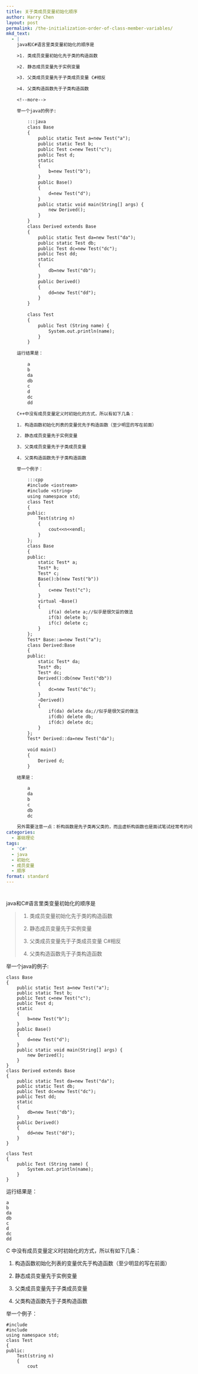 ```yaml
---
title: 关于类成员变量初始化顺序
author: Harry Chen
layout: post
permalink: /the-initialization-order-of-class-member-variables/
mkd_text:
  - |
    java和C#语言里类变量初始化的顺序是
    
    >1. 类成员变量初始化先于类的构造函数
    
    >2. 静态成员变量先于实例变量
    
    >3. 父类成员变量先于子类成员变量 C#相反
    
    >4. 父类构造函数先于子类构造函数
    
    <!--more-->
    
    举一个java的例子:
    
    	:::java
    	class Base
    	{
    		public static Test a=new Test("a");
    		public static Test b;
    		public Test c=new Test("c");
    		public Test d;
    		static
    		{
    			b=new Test("b");
    		}
    		public Base()
    		{
    			d=new Test("d");
    		}
    		public static void main(String[] args) {
    			new Derived();
    		}
    	}
    	class Derived extends Base
    	{
    		public static Test da=new Test("da");
    		public static Test db;
    		public Test dc=new Test("dc");
    		public Test dd;
    		static
    		{
    			db=new Test("db");
    		}
    		public Derived()
    		{
    			dd=new Test("dd");
    		}
    	}
    
    	class Test
    	{
    		public Test (String name) {
    			System.out.println(name);
    		}
    	}
    
    运行结果是：
    
    	a
    	b
    	da
    	db
    	c
    	d
    	dc
    	dd
    
    C++中没有成员变量定义时初始化的方式，所以有如下几条：
    
    1. 构造函数初始化列表的变量优先于构造函数（至少明显的写在前面）
    
    2. 静态成员变量先于实例变量
    
    3. 父类成员变量先于子类成员变量
    
    4. 父类构造函数先于子类构造函数
    
    举一个例子：
    
    	:::cpp
    	#include <iostream>
    	#include <string>
    	using namespace std;
    	class Test
    	{
    	public:
    		Test(string n)
    		{
    			cout<<n<<endl;
    		}
    	};
    	class Base
    	{
    	public:
    		static Test* a;
    		Test* b;
    		Test* c;
    		Base():b(new Test("b"))
    		{
    			c=new Test("c");
    		}
    		virtual ~Base()
    		{
    			if(a) delete a;//似乎是很欠妥的做法
    			if(b) delete b;
    			if(c) delete c;
    		}
    	};
    	Test* Base::a=new Test("a");
    	class Derived:Base
    	{
    	public:
    		static Test* da;
    		Test* db;
    		Test* dc;
    		Derived():db(new Test("db"))
    		{
    			dc=new Test("dc");
    		}
    		~Derived()
    		{
    			if(da) delete da;//似乎是很欠妥的做法
    			if(db) delete db;
    			if(dc) delete dc;
    		}
    	};
    	Test* Derived::da=new Test("da");
    
    	void main()
    	{
    		Derived d;
    	}
    
    结果是：
    
    	a
    	da
    	b
    	c
    	db
    	dc
    
    另外需要注意一点：析构函数是先子类再父类的，而且虚析构函数也是面试笔试经常考的问题。
categories:
  - 基础理论
tags:
  - 'C#'
  - java
  - 初始化
  - 成员变量
  - 顺序
format: standard
---
```

# 

java和C#语言里类变量初始化的顺序是

>   1. 类成员变量初始化先于类的构造函数
>
>   2. 静态成员变量先于实例变量
>
>   3. 父类成员变量先于子类成员变量 C#相反
>
>   4. 父类构造函数先于子类构造函数

举一个java的例子:


    class Base
    {
        public static Test a=new Test("a");
        public static Test b;
        public Test c=new Test("c");
        public Test d;
        static
        {
            b=new Test("b");
        }
        public Base()
        {
            d=new Test("d");
        }
        public static void main(String[] args) {
            new Derived();
        }
    }
    class Derived extends Base
    {
        public static Test da=new Test("da");
        public static Test db;
        public Test dc=new Test("dc");
        public Test dd;
        static
        {
            db=new Test("db");
        }
        public Derived()
        {
            dd=new Test("dd");
        }
    }

    class Test
    {
        public Test (String name) {
            System.out.println(name);
        }
    }


运行结果是：


    a
    b
    da
    db
    c
    d
    dc
    dd


C 中没有成员变量定义时初始化的方式，所以有如下几条：

  1. 构造函数初始化列表的变量优先于构造函数（至少明显的写在前面）

  2. 静态成员变量先于实例变量

  3. 父类成员变量先于子类成员变量

  4. 父类构造函数先于子类构造函数

举一个例子：


    #include 
    #include 
    using namespace std;
    class Test
    {
    public:
        Test(string n)
        {
            cout